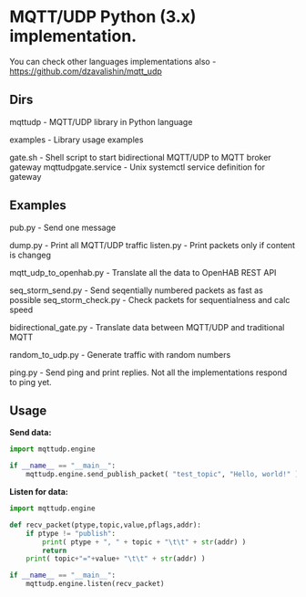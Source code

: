 # MQTT/UDP Python (3.x) implementation.

You can check other languages implementations also - <https://github.com/dzavalishin/mqtt_udp>

## Dirs

  mqttudp					- MQTT/UDP library in Python language

  examples					- Library usage examples

  gate.sh					- Shell script to start bidirectional MQTT/UDP to MQTT broker gateway
  mqttudpgate.service		- Unix systemctl service definition for gateway

## Examples

  pub.py                	- Send one message

  dump.py					- Print all MQTT/UDP traffic
  listen.py					- Print packets only if content is changeg

  mqtt_udp_to_openhab.py 	- Translate all the data to OpenHAB REST API

  seq_storm_send.py 		- Send seqentially numbered packets as fast as possible
  seq_storm_check.py 		- Check packets for sequentialness and calc speed

  bidirectional_gate.py		- Translate data between MQTT/UDP and traditional MQTT

  random_to_udp.py			- Generate traffic with random numbers

  ping.py					- Send ping and print replies. Not all the implementations respond to ping yet.

## Usage

**Send data:**

```python
import mqttudp.engine

if __name__ == "__main__":
    mqttudp.engine.send_publish_packet( "test_topic", "Hello, world!" )
```

**Listen for data:**

```python
import mqttudp.engine

def recv_packet(ptype,topic,value,pflags,addr):
    if ptype != "publish":
        print( ptype + ", " + topic + "\t\t" + str(addr) )
        return
    print( topic+"="+value+ "\t\t" + str(addr) )

if __name__ == "__main__":
    mqttudp.engine.listen(recv_packet)
```
